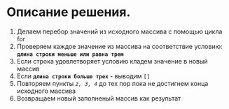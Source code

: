 # Oписание решения.
1. Делаем перебор значений из исходного массива с помощью цикла for
2. Проверяем каждое значение из массива на соответствие условию: **`длина строки меньше или равна трем`**
3. Если строка удовлетворяет условию кладем значение в новый массив
4. Если **`длина строки больше трех`** - выводим `[]`
5. Повторяем пункты *`2, 3, 4`* до тех пор пока не достигнем конца исходного массива
6. Возвращаем новый заполненый массив как результат
